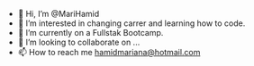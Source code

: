 - 👋 Hi, I’m @MariHamid
- 👀 I’m interested in changing carrer and learning how to code.
- 🌱 I’m currently on a Fullstak Bootcamp.
- 💞️ I’m looking to collaborate on ...
- 📫 How to reach me hamidmariana@hotmail.com

<!---
MariHamid/MariHamid is a ✨ special ✨ repository because its `README.md` (this file) appears on your GitHub profile.
You can click the Preview link to take a look at your changes.
--->
